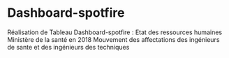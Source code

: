 # Dashboard-spotfire
Réalisation de Tableau Dashboard-spotfire :
Etat des ressources humaines Ministère de la santé en 2018
Mouvement des affectations des ingénieurs de sante et des ingénieurs des techniques

